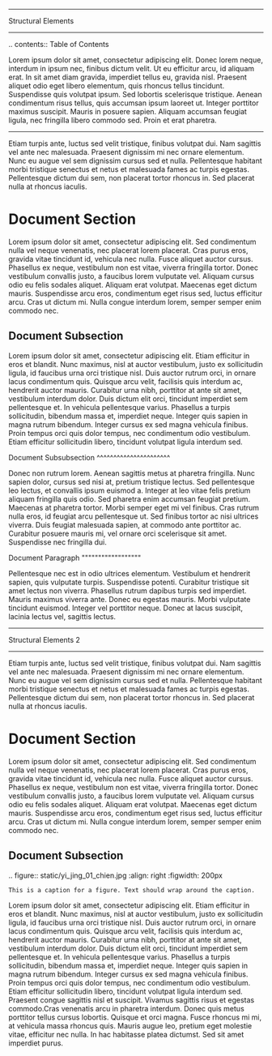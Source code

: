 
*******************
Structural Elements
*******************

.. contents:: Table of Contents

Lorem ipsum dolor sit amet, consectetur adipiscing elit. Donec lorem neque, interdum in ipsum nec,
finibus dictum velit. Ut eu efficitur arcu, id aliquam erat. In sit amet diam gravida, imperdiet tellus eu,
gravida nisl. Praesent aliquet odio eget libero elementum, quis rhoncus tellus tincidunt.
Suspendisse quis volutpat ipsum. Sed lobortis scelerisque tristique. Aenean condimentum risus tellus,
quis accumsan ipsum laoreet ut. Integer porttitor maximus suscipit. Mauris in posuere sapien.
Aliquam accumsan feugiat ligula, nec fringilla libero commodo sed. Proin et erat pharetra.

---------

Etiam turpis ante, luctus sed velit tristique, finibus volutpat dui. Nam sagittis vel ante nec malesuada.
Praesent dignissim mi nec ornare elementum. Nunc eu augue vel sem dignissim cursus sed et nulla.
Pellentesque habitant morbi tristique senectus et netus et malesuada fames ac turpis egestas.
Pellentesque dictum dui sem, non placerat tortor rhoncus in. Sed placerat nulla at rhoncus iaculis. 

Document Section
================

Lorem ipsum dolor sit amet, consectetur adipiscing elit. Sed condimentum nulla vel neque venenatis,
nec placerat lorem placerat. Cras purus eros, gravida vitae tincidunt id, vehicula nec nulla.
Fusce aliquet auctor cursus. Phasellus ex neque, vestibulum non est vitae, viverra fringilla tortor.
Donec vestibulum convallis justo, a faucibus lorem vulputate vel. Aliquam cursus odio eu felis sodales aliquet.
Aliquam erat volutpat. Maecenas eget dictum mauris. Suspendisse arcu eros, condimentum eget risus sed,
luctus efficitur arcu. Cras ut dictum mi. Nulla congue interdum lorem, semper semper enim commodo nec.

Document Subsection
-------------------

Lorem ipsum dolor sit amet, consectetur adipiscing elit. Etiam efficitur in eros et blandit. Nunc maximus,
nisl at auctor vestibulum, justo ex sollicitudin ligula, id faucibus urna orci tristique nisl.
Duis auctor rutrum orci, in ornare lacus condimentum quis. Quisque arcu velit, facilisis quis interdum ac,
hendrerit auctor mauris. Curabitur urna nibh, porttitor at ante sit amet, vestibulum interdum dolor.
Duis dictum elit orci, tincidunt imperdiet sem pellentesque et. In vehicula pellentesque varius.
Phasellus a turpis sollicitudin, bibendum massa et, imperdiet neque. Integer quis sapien in magna rutrum bibendum.
Integer cursus ex sed magna vehicula finibus. Proin tempus orci quis dolor tempus, nec condimentum odio vestibulum.
Etiam efficitur sollicitudin libero, tincidunt volutpat ligula interdum sed.

Document Subsubsection
^^^^^^^^^^^^^^^^^^^^^^

Donec non rutrum lorem. Aenean sagittis metus at pharetra fringilla. Nunc sapien dolor, cursus sed nisi at,
pretium tristique lectus. Sed pellentesque leo lectus, et convallis ipsum euismod a.
Integer at leo vitae felis pretium aliquam fringilla quis odio. Sed pharetra enim accumsan feugiat pretium.
Maecenas at pharetra tortor. Morbi semper eget mi vel finibus. Cras rutrum nulla eros, id feugiat arcu pellentesque ut.
Sed finibus tortor ac nisi ultrices viverra. Duis feugiat malesuada sapien, at commodo ante porttitor ac.
Curabitur posuere mauris mi, vel ornare orci scelerisque sit amet. Suspendisse nec fringilla dui. 

Document Paragraph
""""""""""""""""""

Pellentesque nec est in odio ultrices elementum. Vestibulum et hendrerit sapien, quis vulputate turpis.
Suspendisse potenti. Curabitur tristique sit amet lectus non viverra. Phasellus rutrum dapibus turpis sed imperdiet.
Mauris maximus viverra ante. Donec eu egestas mauris. Morbi vulputate tincidunt euismod. Integer vel porttitor neque.
Donec at lacus suscipit, lacinia lectus vel, sagittis lectus.

*********************
Structural Elements 2
*********************

Etiam turpis ante, luctus sed velit tristique, finibus volutpat dui. Nam sagittis vel ante nec malesuada.
Praesent dignissim mi nec ornare elementum. Nunc eu augue vel sem dignissim cursus sed et nulla.
Pellentesque habitant morbi tristique senectus et netus et malesuada fames ac turpis egestas.
Pellentesque dictum dui sem, non placerat tortor rhoncus in. Sed placerat nulla at rhoncus iaculis. 

Document Section
================

Lorem ipsum dolor sit amet, consectetur adipiscing elit. Sed condimentum nulla vel neque venenatis,
nec placerat lorem placerat. Cras purus eros, gravida vitae tincidunt id, vehicula nec nulla.
Fusce aliquet auctor cursus. Phasellus ex neque, vestibulum non est vitae, viverra fringilla tortor.
Donec vestibulum convallis justo, a faucibus lorem vulputate vel. Aliquam cursus odio eu felis sodales aliquet.
Aliquam erat volutpat. Maecenas eget dictum mauris. Suspendisse arcu eros, condimentum eget risus sed,
luctus efficitur arcu. Cras ut dictum mi. Nulla congue interdum lorem, semper semper enim commodo nec.

Document Subsection
-------------------

.. figure:: static/yi_jing_01_chien.jpg
    :align: right
    :figwidth: 200px

    This is a caption for a figure. Text should wrap around the caption.

Lorem ipsum dolor sit amet, consectetur adipiscing elit. Etiam efficitur in eros et blandit. Nunc maximus,
nisl at auctor vestibulum, justo ex sollicitudin ligula, id faucibus urna orci tristique nisl.
Duis auctor rutrum orci, in ornare lacus condimentum quis. Quisque arcu velit, facilisis quis interdum ac,
hendrerit auctor mauris. Curabitur urna nibh, porttitor at ante sit amet, vestibulum interdum dolor.
Duis dictum elit orci, tincidunt imperdiet sem pellentesque et. In vehicula pellentesque varius.
Phasellus a turpis sollicitudin, bibendum massa et, imperdiet neque. Integer quis sapien in magna rutrum bibendum.
Integer cursus ex sed magna vehicula finibus. Proin tempus orci quis dolor tempus, nec condimentum odio vestibulum.
Etiam efficitur sollicitudin libero, tincidunt volutpat ligula interdum sed. Praesent congue sagittis nisl et suscipit.
Vivamus sagittis risus et egestas commodo.Cras venenatis arcu in pharetra interdum.
Donec quis metus porttitor tellus cursus lobortis. Quisque et orci magna. Fusce rhoncus mi mi,
at vehicula massa rhoncus quis. Mauris augue leo, pretium eget molestie vitae, efficitur nec nulla.
In hac habitasse platea dictumst. Sed sit amet imperdiet purus. 